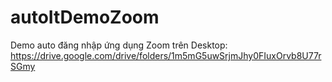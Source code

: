 # autoItDemoZoom
Demo auto đăng nhập ứng dụng Zoom trên Desktop:
https://drive.google.com/drive/folders/1m5mG5uwSrjmJhy0FIuxOrvb8U77rSGmy
